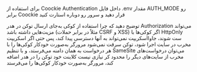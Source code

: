 برای استفاده از Coockie Authentication داخل فایل .env مقدار AUTH_MODE رو برابر Coockie قرار دهید و سرور رو دوباره استارت کنید

توضیح دهید که چرا استفاده از کوکی به‌جای ارسال توکن در هدر Authorization می‌تواند مزیت‌هایی داشته باشد (مثلاً در برابر حملات CSRF و XSS)
اگر کوکی‌ها با HttpOnly ست شوند، جاوااسکریپت نمی‌تواند به آنها دسترسی پیدا کند، پس حتی اگر اسکریپت مخرب در سایت اجرا شود، توکن سرقت نمی‌شود
مرورگر به‌صورت خودکار کوکی‌ها را با هر درخواست به همان دامنه می‌فرستد، و با تنظیم SameSite می‌توان درخواست‌های مخرب از سایت‌های دیگر را محدود کر
نیازی نیست کلاینت خود توکن را در هدر اضافه کند، مرورگر به‌صورت خودکار کوکی‌ها را می‌فرستد
